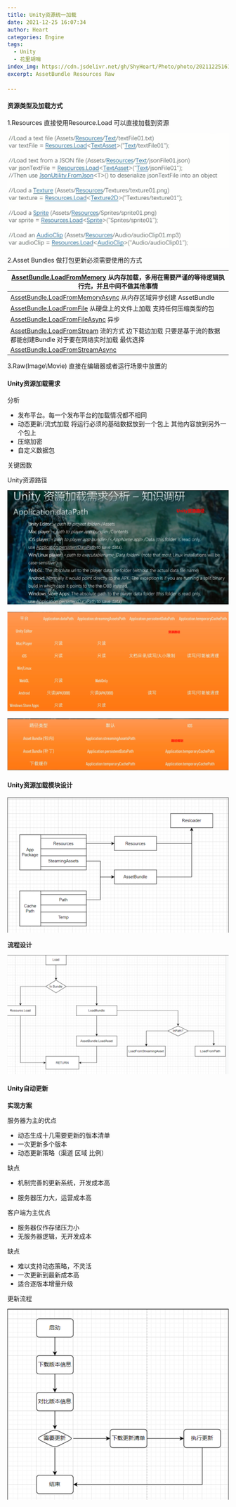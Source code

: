 ```yaml
---
title: Unity资源统一加载
date: 2021-12-25 16:07:34
author: Heart
categories: Engine
tags:
  - Unity
  - 花里胡哨
index_img: https://cdn.jsdelivr.net/gh/ShyHeart/Photo/photo/20211225161028.png
excerpt: AssetBundle Resources Raw

---
```


#### 资源类型及加载方式 

1.Resources 直接使用Resource.Load 可以直接加载到资源

![image-20211225161613673](Unity资源统一加载/image-20211225161613673.png)

2.Asset Bundles 做打包更新必须需要使用的方式

| [AssetBundle.LoadFromMemory](https://docs.unity3d.com/ScriptReference/AssetBundle.LoadFromMemory.html) 从内存加载，多用在需要严谨的等待逻辑执行完，并且中间不做其他事情 |
| ------------------------------------------------------------ |
| [AssetBundle.LoadFromMemoryAsync](https://docs.unity3d.com/ScriptReference/AssetBundle.LoadFromMemoryAsync.html) 从内存区域异步创建 AssetBundle |
| [AssetBundle.LoadFromFile](https://docs.unity3d.com/2018.4/Documentation/ScriptReference/AssetBundle.LoadFromFile.html) 从硬盘上的文件上加载 支持任何压缩类型的包 |
| [AssetBundle.LoadFromFileAsync](https://docs.unity3d.com/2018.4/Documentation/ScriptReference/AssetBundle.LoadFromFileAsync.html) 异步 |
| [AssetBundle.LoadFromStream](https://docs.unity3d.com/2018.4/Documentation/ScriptReference/AssetBundle.LoadFromStream.html) 流的方式 边下载边加载 只要是基于流的数据都能创建Bundle 对于要在网络实时加载 最优选择 |
| [AssetBundle.LoadFromStreamAsync](https://docs.unity3d.com/2018.4/Documentation/ScriptReference/AssetBundle.LoadFromStreamAsync.html) |

3.Raw(Image\Movie) 直接在编辑器或者运行场景中放置的





#### Unity资源加载需求

分析

- 发布平台。每一个发布平台的加载情况都不相同
- 动态更新/流式加载 将运行必须的基础数据放到一个包上 其他内容放到另外一个包上
- 压缩加密
- 自定义数据包

关键因数

 Unity资源路径

![](Unity资源统一加载/20220407120919.png)

![](Unity资源统一加载/20220407120938.png)

![](Unity资源统一加载/20220407120954.png)





#### Unity资源加载模块设计

![](Unity资源统一加载/20220407121008.png)



**流程设计**

![](Unity资源统一加载/20220407121019.png)



#### Unity自动更新

**实现方案**



服务器为主的优点

- 动态生成十几需要更新的版本清单
- 一次更新多个版本
- 动态更新策略（渠道 区域 比例）

缺点

- 机制完善的更新系统，开发成本高

- 服务器压力大，运营成本高

客户端为主优点

- 服务器仅作存储压力小
- 无服务器逻辑，无开发成本

缺点

- 难以支持动态策略，不灵活
- 一次更新到最新成本高
- 适合逐版本增量升级



更新流程

![](Unity资源统一加载/20220407121036.png)
